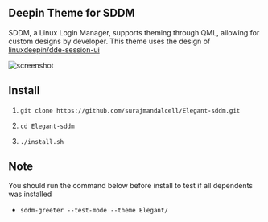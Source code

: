 ## Deepin Theme for SDDM

SDDM, a Linux Login Manager, supports theming through QML, allowing for custom designs by developer. This theme uses the design of [linuxdeepin/dde-session-ui](https://github.com/linuxdeepin/dde-session-ui)


![screenshot](https://github.com/surajmandalcell/Elegant-sddm/blob/master/Elegant/preview.png?raw=true)

## Install
1. `git clone https://github.com/surajmandalcell/Elegant-sddm.git`

2. `cd Elegant-sddm`

3. `./install.sh`

## Note

You should run the command below before install to test if all dependents was installed

- `sddm-greeter --test-mode --theme Elegant/`
